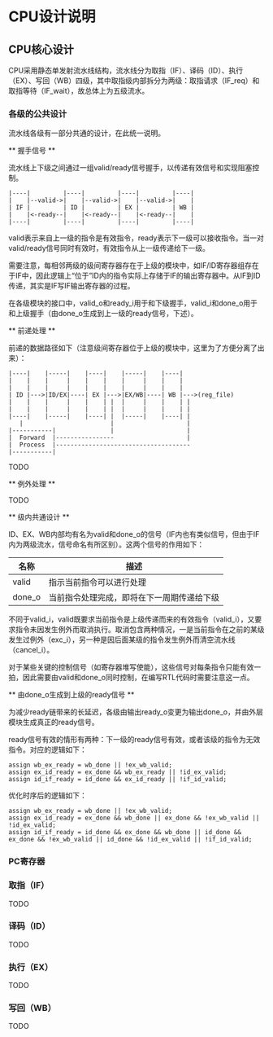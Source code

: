 # CPU设计说明

## CPU核心设计

CPU采用静态单发射流水线结构，流水线分为取指（IF）、译码（ID）、执行（EX）、写回（WB）四级，其中取指级内部拆分为两级：取指请求（IF_req）和取指等待（IF_wait），故总体上为五级流水。

### 各级的公共设计

流水线各级有一部分共通的设计，在此统一说明。

** 握手信号 **

流水线上下级之间通过一组valid/ready信号握手，以传递有效信号和实现阻塞控制。

```
|----|         |----|         |----|         |----|
|    |--valid->|    |--valid->|    |--valid->|    |
| IF |         | ID |         | EX |         | WB |
|    |<-ready--|    |<-ready--|    |<-ready--|    |
|----|         |----|         |----|         |----|
```

valid表示来自上一级的指令是有效指令，ready表示下一级可以接收指令。当一对valid/ready信号同时有效时，有效指令从上一级传递给下一级。

需要注意，每相邻两级的级间寄存器存在于上级的模块中，如IF/ID寄存器组存在于IF中，因此逻辑上“位于”ID内的指令实际上存储于IF的输出寄存器中。从IF到ID传递，其实是IF写IF输出寄存器的过程。

在各级模块的接口中，valid_o和ready_i用于和下级握手，valid_i和done_o用于和上级握手（由done_o生成到上一级的ready信号，下述）。

** 前递处理 **

前递的数据路径如下（注意级间寄存器位于上级的模块中，这里为了方便分离了出来）：

```
|----|    |-----|    |----|    |-----|    |----|
|    |    |     |    |    |    |     |    |    |
|    |    |     |    |    |    |     |    |    |
| ID |--->|ID/EX|----| EX |--->|EX/WB|----| WB |--->(reg_file)
|    |    |     |    |    | |  |     |    |    | |
|    |    |     |    |    | |  |     |    |    | |
|----|    |-----|    |----| |  |-----|    |----| |
   |                        |                    |
|-----------|               |                    |
|  Forward  |----------------                    |
|  Process  |-------------------------------------
|-----------|
```

TODO

** 例外处理 **

TODO

** 级内共通设计 **

ID、EX、WB内部均有名为valid和done_o的信号（IF内也有类似信号，但由于IF内为两级流水，信号命名有所区别）。这两个信号的作用如下：

|名称   |描述                                 |
|------|-------------------------------------|
|valid |指示当前指令可以进行处理                |
|done_o|当前指令处理完成，即将在下一周期传递给下级|

不同于valid_i，valid既要求当前指令是上级传递而来的有效指令（valid_i），又要求指令未因发生例外而取消执行。取消包含两种情况，一是当前指令在之前的某级发生过例外（exc_i），另一种是因后面某级的指令发生例外而清空流水线（cancel_i）。

对于某些关键的控制信号（如寄存器堆写使能），这些信号对每条指令只能有效一拍，因此需要由valid和done_o同时控制，在编写RTL代码时需要注意这一点。

** 由done_o生成到上级的ready信号 **

为减少ready链带来的长延迟，各级由输出ready_o变更为输出done_o，并由外层模块生成真正的ready信号。

ready信号有效的情形有两种：下一级的ready信号有效，或者该级的指令为无效指令。对应的逻辑如下：

```
assign wb_ex_ready = wb_done || !ex_wb_valid;
assign ex_id_ready = ex_done && wb_ex_ready || !id_ex_valid;
assign id_if_ready = id_done && ex_id_ready || !if_id_valid;
```

优化时序后的逻辑如下：

```
assign wb_ex_ready = wb_done || !ex_wb_valid;
assign ex_id_ready = ex_done && wb_done || ex_done && !ex_wb_valid || !id_ex_valid;
assign id_if_ready = id_done && ex_done && wb_done || id_done && ex_done && !ex_wb_valid || id_done && !id_ex_valid || !if_id_valid;
```

### PC寄存器

### 取指（IF）

TODO

### 译码（ID）

TODO

### 执行（EX）

TODO

### 写回（WB）

TODO